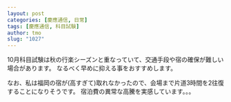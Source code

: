 ```yaml
---
layout: post
categories: [慶應通信, 日常]
tags: [慶應通信, 科目試験]
author: tmo
slug: "1027"
---
```

10月科目試験は秋の行楽シーズンと重なっていて、交通手段や宿の確保が難しい場合があります。
なるべく早めに抑える事をおすすめします。

なお、私は福岡の宿が(高すぎて)取れなかったので、会場まで片道3時間を2往復することになりそうです。
宿泊費の異常な高騰を実感しています。。。